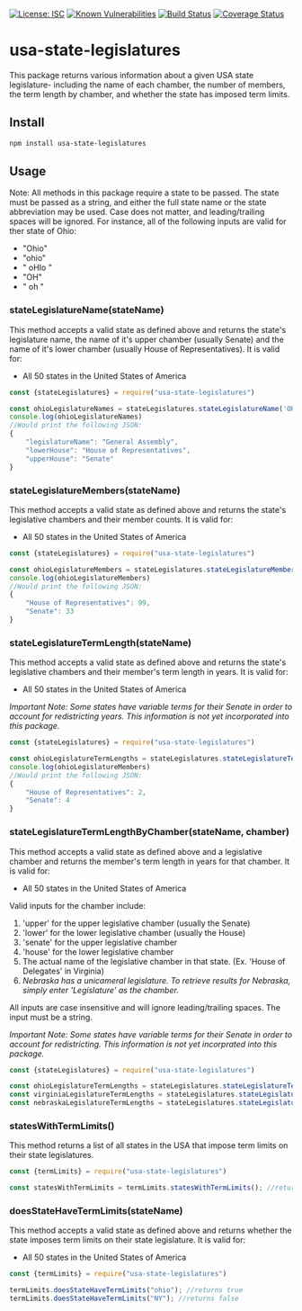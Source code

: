 [![License: ISC](https://img.shields.io/badge/License-ISC-blue.svg)](https://opensource.org/licenses/ISC)
[![Known Vulnerabilities](https://snyk.io/test/github/christinepoydence/usa-state-legislatures/badge.svg?targetFile=package.json)](https://snyk.io/test/github/christinepoydence/usa-state-legislatures?targetFile=package.json)
[![Build Status](https://travis-ci.com/christinepoydence/usa-state-legislatures.svg?branch=main)](https://travis-ci.com/christinepoydence/usa-state-legislatures)
[![Coverage Status](https://coveralls.io/repos/github/christinepoydence/usa-state-legislatures/badge.svg?branch=main)](https://coveralls.io/github/christinepoydence/usa-state-legislatures?branch=main)

# usa-state-legislatures

This package returns various information about a given USA state legislature- including the name of each chamber, the number of members, the term length by chamber, and whether the state has imposed term limits.

## Install

```bash
npm install usa-state-legislatures
```

## Usage

Note: All methods in this package require a state to be passed. The state must be passed as a string, and either the full state name or the state abbreviation may be used. Case does not matter, and leading/trailing spaces will be ignored. For instance, all of the following inputs are valid for ther state of Ohio:
- "Ohio"
- "ohio"
- " oHIo "
- "OH"
- " oh "

### stateLegislatureName(stateName)

This method accepts a valid state as defined above and returns the state's legislature name, the name of it's upper chamber (usually Senate) and the name of it's lower chamber (usually House of Representatives). 
It is valid for:
- All 50 states in the United States of America

```javascript
const {stateLegislatures} = require("usa-state-legislatures")

const ohioLegislatureNames = stateLegislatures.stateLegislatureName('OH') 
console.log(ohioLegislatureNames)
//Would print the following JSON:
{
    "legislatureName": "General Assembly", 
    "lowerHouse": "House of Representatives", 
    "upperHouse": "Senate"
}
```

### stateLegislatureMembers(stateName)

This method accepts a valid state as defined above and returns the state's legislative chambers and their member counts.
It is valid for:
- All 50 states in the United States of America

```javascript
const {stateLegislatures} = require("usa-state-legislatures")

const ohioLegislatureMembers = stateLegislatures.stateLegislatureMembers('OH') 
console.log(ohioLegislatureMembers)
//Would print the following JSON:
{
    "House of Representatives": 99, 
    "Senate": 33
}
```

### stateLegislatureTermLength(stateName)

This method accepts a valid state as defined above and returns the state's legislative chambers and their member's term length in years.
It is valid for:
- All 50 states in the United States of America

*Important Note: Some states have variable terms for their Senate in order to account for redistricting years. This information is not yet incorporated into this package.*

```javascript
const {stateLegislatures} = require("usa-state-legislatures")

const ohioLegislatureTermLengths = stateLegislatures.stateLegislatureTermLength('OH') 
console.log(ohioLegislatureMembers)
//Would print the following JSON:
{
    "House of Representatives": 2, 
    "Senate": 4
}
```

### stateLegislatureTermLengthByChamber(stateName, chamber)

This method accepts a valid state as defined above and a legislative chamber and returns the member's term length in years for that chamber.
It is valid for:
- All 50 states in the United States of America

Valid inputs for the chamber include:
1. 'upper' for the upper legislative chamber (usually the Senate)
2. 'lower' for the lower legislative chamber (usually the House)
3. 'senate' for the upper legislative chamber
4. 'house' for the lower legislative chamber
5. The actual name of the legislative chamber in that state. (Ex. 'House of Delegates' in Virginia)
6. *Nebraska has a unicameral legislature. To retrieve results for Nebraska, simply enter 'Legislature' as the chamber.*

All inputs are case insensitive and will ignore leading/trailing spaces. The input must be a string.

*Important Note: Some states have variable terms for their Senate in order to account for redistricting. This information is not yet incorprated into this package.*

```javascript
const {stateLegislatures} = require("usa-state-legislatures")

const ohioLegislatureTermLengths = stateLegislatures.stateLegislatureTermLengthByChamber('OH','house') //returns 2
const virginiaLegislatureTermLengths = stateLegislatures.stateLegislatureTermLengthByChamber('Virginia','house of delegates') //returns 2
const nebraskaLegislatureTermLengths = stateLegislatures.stateLegislatureTermLengthByChamber('Nebraska','Legislature') //returns 4
```

### statesWithTermLimits()

This method returns a list of all states in the USA that impose term limits on their state legislatures.

```javascript
const {termLimits} = require("usa-state-legislatures")

const statesWithTermLimits = termLimits.statesWithTermLimits(); //returns a list of all states with term limits

```

### doesStateHaveTermLimits(stateName)

This method accepts a valid state as defined above and returns whether the state imposes term limits on their state legislature. 
It is valid for:
- All 50 states in the United States of America

```javascript
const {termLimits} = require("usa-state-legislatures")

termLimits.doesStateHaveTermLimits("ohio"); //returns true
termLimits.doesStateHaveTermLimits("NY"); //returns false

```